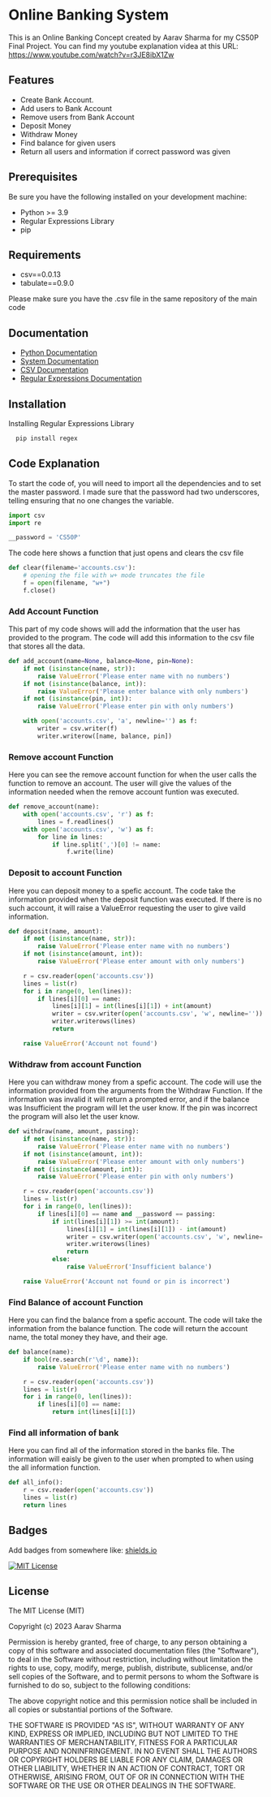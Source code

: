 # Online Banking System

This is an Online Banking Concept created by Aarav Sharma for my CS50P Final Project.
You can find my youtube explanation videa at this URL: https://www.youtube.com/watch?v=r3JE8ibX1Zw

## Features

* Create Bank Account.
* Add users to Bank Account
* Remove users from Bank Account
* Deposit Money
* Withdraw Money
* Find balance for given users
* Return all users and information if correct password was given

## Prerequisites

Be sure you have the following installed on your development machine:

+ Python >= 3.9
+ Regular Expressions Library
+ pip

## Requirements

+ csv==0.0.13
+ tabulate==0.9.0

Please make sure you have the .csv file in the same repository of the main code
## Documentation

- [Python Documentation](https://docs.python.org/3/)
- [System Documentation](https://docs.python.org/3/library/sys.html)
- [CSV Documentation](https://docs.python.org/3/library/csv.html)
- [Regular Expressions Documentation](https://docs.python.org/3/library/re.html)
## Installation


Installing Regular Expressions Library

```bash
  pip install regex
```

## Code Explanation

To start the code of, you will need to import all the dependencies and to set the master password. I made sure that the password had two underscores, telling ensuring that no one changes the variable.
```python
import csv
import re

__password = 'CS50P'

```
The code here shows a function that just opens and clears the csv file
```python
def clear(filename='accounts.csv'):
    # opening the file with w+ mode truncates the file
    f = open(filename, "w+")
    f.close()

```
### Add Account Function
This part of my code shows will add the information that the user has provided to the program. The code will add this information to the csv file that stores all the data.
```python
def add_account(name=None, balance=None, pin=None):
    if not (isinstance(name, str)):
        raise ValueError('Please enter name with no numbers')
    if not (isinstance(balance, int)):
        raise ValueError('Please enter balance with only numbers')
    if not (isinstance(pin, int)):
        raise ValueError('Please enter pin with only numbers')

    with open('accounts.csv', 'a', newline='') as f:
        writer = csv.writer(f)
        writer.writerow([name, balance, pin])

```

### Remove account Function
Here you can see the remove account function for when the user calls the function to remove an account. The user will give the values of the information needed when the remove account funtion was executed.

```python
def remove_account(name):
    with open('accounts.csv', 'r') as f:
        lines = f.readlines()
    with open('accounts.csv', 'w') as f:
        for line in lines:
            if line.split(',')[0] != name:
                f.write(line)
```

### Deposit to account Function
Here you can deposit money to a spefic account. The code take the information provided when the deposit function was executed. If there is no such account, it will raise a ValueError requesting the user to give vaild information.

```python
def deposit(name, amount):
    if not (isinstance(name, str)):
        raise ValueError('Please enter name with no numbers')
    if not (isinstance(amount, int)):
        raise ValueError('Please enter amount with only numbers')

    r = csv.reader(open('accounts.csv'))
    lines = list(r)
    for i in range(0, len(lines)):
        if lines[i][0] == name:
            lines[i][1] = int(lines[i][1]) + int(amount)
            writer = csv.writer(open('accounts.csv', 'w', newline=''))
            writer.writerows(lines)
            return

    raise ValueError('Account not found')
```

### Withdraw from account Function
Here you can withdraw money from a spefic account. The code will use the information provided from the arguments from the Withdraw Function. If the information was invalid it will return a prompted error, and if the balance was Insufficient the program will let the user know. If the pin was incorrect the program will also let the user know.

```python
def withdraw(name, amount, passing):
    if not (isinstance(name, str)):
        raise ValueError('Please enter name with no numbers')
    if not (isinstance(amount, int)):
        raise ValueError('Please enter amount with only numbers')
    if not (isinstance(amount, int)):
        raise ValueError('Please enter pin with only numbers')

    r = csv.reader(open('accounts.csv'))
    lines = list(r)
    for i in range(0, len(lines)):
        if lines[i][0] == name and __password == passing:
            if int(lines[i][1]) >= int(amount):
                lines[i][1] = int(lines[i][1]) - int(amount)
                writer = csv.writer(open('accounts.csv', 'w', newline=''))
                writer.writerows(lines)
                return
            else:
                raise ValueError('Insufficient balance')

    raise ValueError('Account not found or pin is incorrect')

```

### Find Balance of account Function
Here you can find the balance from a spefic account. The code will take the information from the balance function. The code will return the account name, the total money they have, and their age.

```python
def balance(name):
    if bool(re.search(r'\d', name)):
        raise ValueError('Please enter name with no numbers')

    r = csv.reader(open('accounts.csv'))
    lines = list(r)
    for i in range(0, len(lines)):
        if lines[i][0] == name:
            return int(lines[i][1])
```

### Find all information of bank
Here you can find all of the information stored in the banks file. The information will eaisly be given to the user when prompted to when using the all information function.
```python
def all_info():
    r = csv.reader(open('accounts.csv'))
    lines = list(r)
    return lines
```
## Badges

Add badges from somewhere like: [shields.io](https://shields.io/)

[![MIT License](https://img.shields.io/badge/License-MIT-green.svg)](https://choosealicense.com/licenses/mit/)

## License

The MIT License (MIT)

Copyright (c) 2023 Aarav Sharma

Permission is hereby granted, free of charge, to any person obtaining a copy of this software and associated documentation files (the "Software"), to deal in the Software without restriction, including without limitation the rights to use, copy, modify, merge, publish, distribute, sublicense, and/or sell copies of the Software, and to permit persons to whom the Software is furnished to do so, subject to the following conditions:

The above copyright notice and this permission notice shall be included in all copies or substantial portions of the Software.

THE SOFTWARE IS PROVIDED "AS IS", WITHOUT WARRANTY OF ANY KIND, EXPRESS OR IMPLIED, INCLUDING BUT NOT LIMITED TO THE WARRANTIES OF MERCHANTABILITY, FITNESS FOR A PARTICULAR PURPOSE AND NONINFRINGEMENT. IN NO EVENT SHALL THE AUTHORS OR COPYRIGHT HOLDERS BE LIABLE FOR ANY CLAIM, DAMAGES OR OTHER LIABILITY, WHETHER IN AN ACTION OF CONTRACT, TORT OR OTHERWISE, ARISING FROM, OUT OF OR IN CONNECTION WITH THE SOFTWARE OR THE USE OR OTHER DEALINGS IN THE SOFTWARE.
